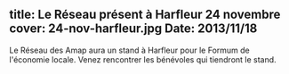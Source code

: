 title: Le Réseau présent à Harfleur 24 novembre
cover: 24-nov-harfleur.jpg
Date: 2013/11/18
----
Le Réseau des Amap aura un stand à Harfleur pour le Formum de l'économie locale. Venez rencontrer les bénévoles qui tiendront le stand.
